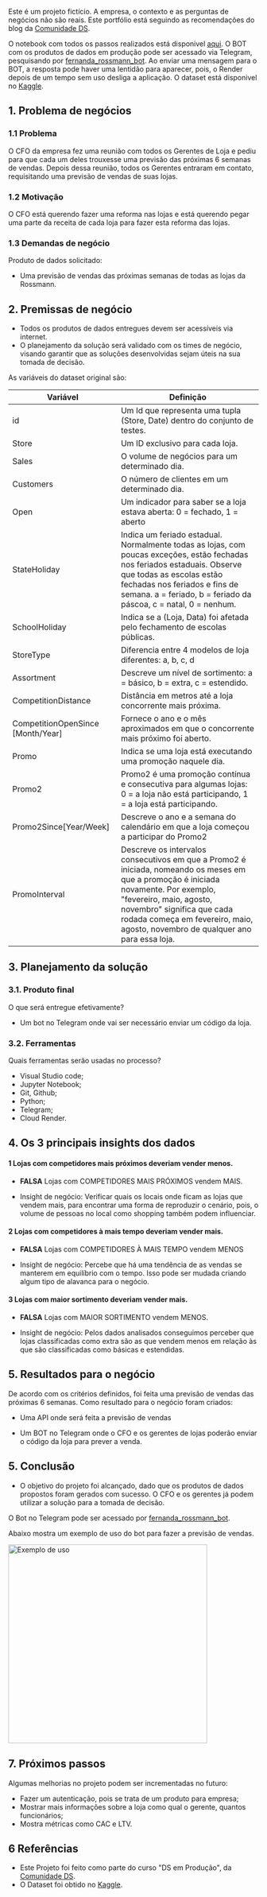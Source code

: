 Este é um projeto fictício. A empresa, o contexto e as perguntas de negócios não são reais. Este portfólio está seguindo as recomendações do blog  da [Comunidade DS](https://www.comunidadedatascience.com/os-5-projetos-de-data-science-que-fara-o-recrutador-olhar-para-voce/).

O notebook com todos os passos realizados está disponivel [aqui](https://github.com/fernandachuerubim/curso_ds_producao/blob/main/m04_v01_store_sales_prediction.ipynb).
O BOT com os produtos de dados em produção pode ser acessado via Telegram, pesquisando por [fernanda_rossmann_bot](http://t.me/fernanda_rossmann_bot). Ao enviar uma mensagem para o BOT, a resposta pode haver uma lentidão para aparecer, pois, o Render depois de um tempo sem uso desliga a aplicação.
O dataset está disponivel no [Kaggle](https://www.kaggle.com/c/rossmann-store-sales/data).


## 1. Problema de negócios
### 1.1 Problema
O CFO da empresa fez uma reunião com todos os Gerentes de Loja e pediu para que cada um deles trouxesse uma previsão das próximas 6 semanas de vendas. 
Depois dessa reunião, todos os Gerentes entraram em contato, requisitando uma previsão de vendas de suas lojas.

### 1.2 Motivação
O CFO está querendo fazer uma reforma nas lojas e está querendo pegar uma parte da receita de cada loja para fazer esta reforma das lojas.


### 1.3 Demandas de negócio

Produto de dados solicitado:
* Uma previsão de vendas das próximas semanas de todas as lojas da Rossmann.


## 2. Premissas de negócio
- Todos os produtos de dados entregues devem ser acessíveis via internet.
- O planejamento da solução será validado com os times de negócio, visando garantir que as soluções desenvolvidas sejam úteis na sua tomada de decisão.

As variáveis do dataset original são:

Variável | Definição
------------ | -------------
|id | Um Id que representa uma tupla (Store, Date) dentro do conjunto de testes.|
|Store | Um ID exclusivo para cada loja.|
|Sales | O volume de negócios para um determinado dia.|
|Customers | O número de clientes em um determinado dia. |
|Open | Um indicador para saber se a loja estava aberta: 0 = fechado, 1 = aberto |
|StateHoliday | Indica um feriado estadual. Normalmente todas as lojas, com poucas exceções, estão fechadas nos feriados estaduais. Observe que todas as escolas estão fechadas nos feriados e fins de semana. a = feriado, b = feriado da páscoa, c = natal, 0 = nenhum. |
|SchoolHoliday | Indica se a (Loja, Data) foi afetada pelo fechamento de escolas públicas. |
|StoreType | Diferencia entre 4 modelos de loja diferentes: a, b, c, d |
|Assortment | Descreve um nível de sortimento: a = básico, b = extra, c = estendido. |
|CompetitionDistance| Distância em metros até a loja concorrente mais próxima. |
|CompetitionOpenSince [Month/Year] | Fornece o ano e o mês aproximados em que o concorrente mais próximo foi aberto. |
|Promo | Indica se uma loja está executando uma promoção naquele dia. |
|Promo2 | Promo2 é uma promoção contínua e consecutiva para algumas lojas: 0 = a loja não está participando, 1 = a loja está participando. |
|Promo2Since[Year/Week] | Descreve o ano e a semana do calendário em que a loja começou a participar do Promo2 |
|PromoInterval | Descreve os intervalos consecutivos em que a Promo2 é iniciada, nomeando os meses em que a promoção é iniciada novamente. Por exemplo, "fevereiro, maio, agosto, novembro" significa que cada rodada começa em fevereiro, maio, agosto, novembro de qualquer ano para essa loja. |

## 3. Planejamento da solução
### 3.1. Produto final
O que será entregue efetivamente?
- Um bot no Telegram onde vai ser necessário enviar um código da loja.

 ### 3.2. Ferramentas
Quais ferramentas serão usadas no processo?
- Visual Studio code;
- Jupyter Notebook;
- Git, Github;
- Python;
- Telegram;
- Cloud Render.
 ## 4. Os 3 principais insights dos dados

#### 1 Lojas com competidores mais próximos deveriam vender menos.
* **FALSA** Lojas com COMPETIDORES MAIS PRÓXIMOS vendem MAIS.

* Insight de negócio: Verificar quais os locais onde ficam as lojas que vendem mais,  para encontrar uma forma de reproduzir o cenário, pois, o volume de pessoas no local como shopping também podem influenciar.

#### 2 Lojas com competidores à mais tempo deveriam vender mais.
* **FALSA** Lojas com COMPETIDORES À MAIS TEMPO vendem MENOS


* Insight de negócio: Percebe que há uma tendência de as vendas se manterem em equilíbrio com o tempo. Isso pode ser mudada criando algum tipo de alavanca para o negócio. 

#### 3 Lojas com maior sortimento deveriam vender mais.
* **FALSA** Lojas com MAIOR SORTIMENTO vendem MENOS.

* Insight de negócio: Pelos dados analisados conseguimos perceber que lojas classificadas como extra são as que vendem menos em relação às que são classificadas como básicas e estendidas.

## 5. Resultados para o negócio
De acordo com os critérios definidos, foi feita uma previsão de vendas das próximas 6 semanas. Como resultado para o negócio foram criados:

* Uma API onde será feita a previsão de vendas

* Um BOT no Telegram onde o CFO e os gerentes de lojas poderão enviar o código da loja para prever a venda.

## 5. Conclusão
* O objetivo do projeto foi alcançado, dado que os produtos de dados propostos foram gerados com sucesso. O CFO e os gerentes já podem utilizar a solução para a tomada de decisão.

O Bot no Telegram pode ser  acessado por [fernanda_rossmann_bot](http://t.me/fernanda_rossmann_bot).

Abaixo mostra um exemplo de uso do bot para fazer a previsão de vendas.

<img src="https://user-images.githubusercontent.com/95532957/204401359-98453aca-c0e7-48b8-a4fb-2dddeedf7e58.gif" title="Exemplo de uso" lign="center" height="400" class="center"/>

## 7. Próximos passos

Algumas melhorias no projeto podem ser incrementadas no futuro:

* Fazer um autenticação, pois se trata de um produto para empresa;
* Mostrar mais informações sobre a loja como qual o gerente, quantos funcionários;
* Mostra métricas como CAC e LTV.

## 6 Referências
* Este Projeto foi feito como parte do curso "DS em Produção", da [Comunidade DS](https://www.comunidadedatascience.com/).
* O Dataset foi obtido no [Kaggle](https://www.kaggle.com/c/rossmann-store-sales/data).
